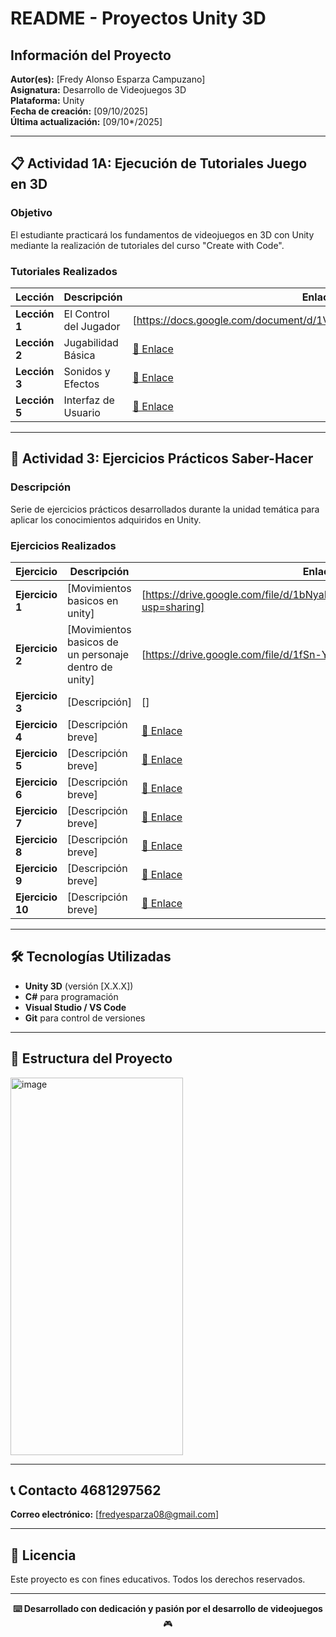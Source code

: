 # README - Proyectos Unity 3D

## Información del Proyecto

**Autor(es):** [Fredy Alonso Esparza Campuzano]  
**Asignatura:** Desarrollo de Videojuegos 3D  
**Plataforma:** Unity  
**Fecha de creación:** [09/10/2025]  
**Última actualización:** [09/10*/2025]

---

## 📋 Actividad 1A: Ejecución de Tutoriales Juego en 3D

### Objetivo
El estudiante practicará los fundamentos de videojuegos en 3D con Unity mediante la realización de tutoriales del curso "Create with Code".

### Tutoriales Realizados

| Lección | Descripción | Enlace Drive | Estado |
|---------|-------------|--------------|--------|
| **Lección 1** | El Control del Jugador | [https://docs.google.com/document/d/1VPM4b2fRYJUfv7eKlhIPgZ0_dVkzaPnK/edit | Completada |
| **Lección 2** | Jugabilidad Básica | [🔗 Enlace]() | Pendiente |
| **Lección 3** | Sonidos y Efectos | [🔗 Enlace]() | Pendiente |
| **Lección 5** | Interfaz de Usuario | [🔗 Enlace]() | Pendiente |

---

## 🎯 Actividad 3: Ejercicios Prácticos Saber-Hacer

### Descripción
Serie de ejercicios prácticos desarrollados durante la unidad temática para aplicar los conocimientos adquiridos en Unity.

### Ejercicios Realizados

| Ejercicio | Descripción | Enlace Drive | Estado |
|-----------|-------------|--------------|--------|
| **Ejercicio 1** | [Movimientos basicos en unity] | [https://drive.google.com/file/d/1bNyaNyAgSaISZwI8737UOBk0j_p8v7Mh/view?usp=sharing] | ✅ Completado |
| **Ejercicio 2** | [Movimientos basicos de un personaje dentro de unity] | [https://drive.google.com/file/d/1fSn-Y1yGrNYvturCqnVzjcx_Thuz8kNy/view] | ✅ Completado |
| **Ejercicio 3** | [Descripción] | [] | Pendiente |
| **Ejercicio 4** | [Descripción breve] | [🔗 Enlace]() |  Pendiente |
| **Ejercicio 5** | [Descripción breve] | [🔗 Enlace]() |  Pendiente |
| **Ejercicio 6** | [Descripción breve] | [🔗 Enlace]() |  Pendiente |
| **Ejercicio 7** | [Descripción breve] | [🔗 Enlace]() |  Pendiente |
| **Ejercicio 8** | [Descripción breve] | [🔗 Enlace]() |  Pendiente |
| **Ejercicio 9** | [Descripción breve] | [🔗 Enlace]() |  Pendiente |
| **Ejercicio 10** | [Descripción breve] | [🔗 Enlace]() |  Pendiente |

---

## 🛠️ Tecnologías Utilizadas

- **Unity 3D** (versión [X.X.X])
- **C#** para programación
- **Visual Studio / VS Code**
- **Git** para control de versiones

---

## 📁 Estructura del Proyecto

<img width="276" height="604" alt="image" src="https://github.com/user-attachments/assets/c854b581-d3a5-42ca-9a2f-d479c9164f09" />



---

## 📞 Contacto 4681297562

**Correo electrónico:** [fredyesparza08@gmail.com]   

---

## 📄 Licencia

Este proyecto es con fines educativos. Todos los derechos reservados.

---

<div align="center">

**⌨️ Desarrollado con dedicación y pasión por el desarrollo de videojuegos** 🎮

</div>
